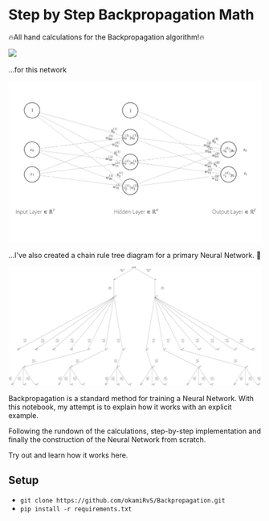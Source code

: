 # Step by Step Backpropagation Math 

🔥All hand calculations for the Backpropagation algorithm!🔥

![](images/partial_derivative.png)

...for this network

![](images/backpropagation.png)

...I've also created a chain rule tree diagram for a primary Neural Network. 🔎

![](images/chain_rule_tree_diagram.png)

Backpropagation is a standard method for training a Neural Network. With this notebook, my attempt is to explain how it works with an explicit example.

Following the rundown of the calculations, step-by-step implementation and finally the construction of the Neural Network from scratch.


Try out and learn how it works here.

## Setup
* `git clone https://github.com/okamiRvS/Backpropagation.git`
* `pip install -r requirements.txt`